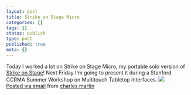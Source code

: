 ```yaml
---
layout: post
title: Strike on Stage Micro
categories: []
tags: []
status: publish
type: post
published: true
meta: {}
---
```




Today I worked a lot on Strike on Stage Micro, my portable solo version of 
[Strike on Stage](http://strikeonstage.posterous.com)! Next Friday I'm going to present it during a Stanford CCRMA Summer Workshop on Multitouch Tabletop Interfaces. 
[![](http://posterous.com/getfile/files.posterous.com/charlesmartin/8RU4zVq10mQ55mwAXRjA7hNnTW5WbbmlIdiWet8gkmPbuWtryn81feP1TxDa/strikeonstagemicroscreenshot.png.scaled.500.jpg)](http://posterous.com/getfile/files.posterous.com/charlesmartin/gDjZD5Jlcep1lIMhhJypgcqc1dqIYrbaGxVjEJWLpy5ZsH8irw9kQuHuFyqn/strikeonstagemicroscreenshot.png.scaled.1000.jpg)  
[Posted via email](http://posterous.com)  from 
[charles martin](http://charlesmartin.posterous.com/strike-on-stage-micro)
